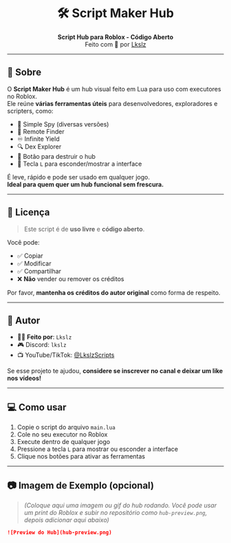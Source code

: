 <h1 align="center">🛠️ Script Maker Hub</h1>
<p align="center">
  <b>Script Hub para Roblox - Código Aberto</b><br>
  Feito com 💙 por <a href="https://www.youtube.com/@LkslzScripts">Lkslz</a>
</p>

---

## 📌 Sobre

O **Script Maker Hub** é um hub visual feito em Lua para uso com executores no Roblox.  
Ele reúne **várias ferramentas úteis** para desenvolvedores, exploradores e scripters, como:

- 📡 Simple Spy (diversas versões)
- 🧠 Remote Finder
- ♾️ Infinite Yield
- 🔍 Dex Explorer
- 🧨 Botão para destruir o hub
- 🔑 Tecla `L` para esconder/mostrar a interface

É leve, rápido e pode ser usado em qualquer jogo.  
**Ideal para quem quer um hub funcional sem frescura.**

---

## 🧾 Licença

> Este script é de **uso livre** e **código aberto**.

Você pode:
- ✅ Copiar
- ✅ Modificar
- ✅ Compartilhar
- ❌ **Não** vender ou remover os créditos

Por favor, **mantenha os créditos do autor original** como forma de respeito.

---

## 👤 Autor

- 👨‍💻 **Feito por**: `Lkslz`
- 🎮 Discord: `lkslz`
- 📺 YouTube/TikTok: [@LkslzScripts](https://www.youtube.com/@LkslzScripts)

Se esse projeto te ajudou, **considere se inscrever no canal e deixar um like nos vídeos!**

---

## 💻 Como usar

1. Copie o script do arquivo `main.lua`
2. Cole no seu executor no Roblox
3. Execute dentro de qualquer jogo
4. Pressione a tecla `L` para mostrar ou esconder a interface
5. Clique nos botões para ativar as ferramentas

---

## 📷 Imagem de Exemplo (opcional)

> *(Coloque aqui uma imagem ou gif do hub rodando. Você pode usar um print do Roblox e subir no repositório como `hub-preview.png`, depois adicionar aqui abaixo)*

```markdown
![Preview do Hub](hub-preview.png)
